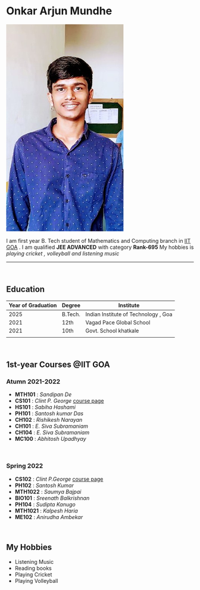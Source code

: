 # Onkar Arjun Mundhe
![Onkar photo](https://raw.githubusercontent.com/Onkarmundhe/Onkarmundhe.github.io/master/img/onkar1.jpg)

I am first year B. Tech student of Mathematics and Computing branch in [IIT GOA](http://www.iitgoa.ac.in) .
I am qualified **JEE ADVANCED**  with category **Rank-695**
My hobbies is *playing cricket , volleyball and listening music*

<hr>
<br>

## Education 

|Year of Graduation|Degree|Institute|
|-|-|-|
|2025|B.Tech.|Indian Institute of Technology , Goa|
|2021|12th|Vagad Pace Global School|
|2021|10th|Govt. School khatkale|
||||

<br>

## 1st-year Courses @IIT GOA

### Atumn 2021-2022

- **MTH101** : *Sandipan De*
- **CS101** : *Clint P. George*  [course page](https://clintpgeorge.github.io/cs-101/autumn-2021/)
- **HS101** : *Sabiha Hashami*
- **PH101** : *Santosh kumar Das*
- **CH102** : *Rishikesh Narayan*
- **CH101** : *E. Siva Subramaniam*
- **CH104** : *E. Siva Subramaniam*
- **MC100** : *Abhitosh Upadhyay*

<br>

### Spring 2022

- **CS102** : *Clint P.George* [course page](https://clintpgeorge.github.io/cs-102/spring-2022/)
- **PH102** : *Santosh Kumar*
- **MTH1022** : *Saumya Bajpai*
- **BIO101** : *Sreenath Balkrishnan*
- **PH104** : *Sudipta Kanugo*
- **MTH1021** : *Kalpesh Haria*
- **ME102** : *Anirudha Ambekar*
 
<br>
 
## My Hobbies 

- Listening Music 
- Reading books 
- Playing Cricket 
- Playing Volleyball
